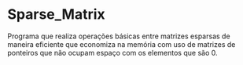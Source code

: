 # Sparse_Matrix
Programa que realiza operações básicas entre matrizes esparsas de maneira eficiente que economiza na memória com uso de matrizes de ponteiros que não ocupam espaço com os elementos que são 0.

